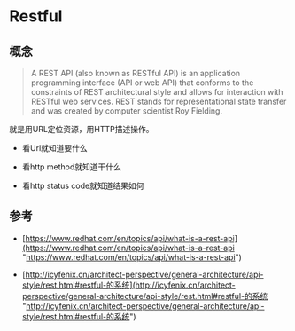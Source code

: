 # Restful

## 概念

> A REST API (also known as RESTful API) is an application programming interface (API or web API) that conforms to the constraints of REST architectural style and allows for interaction with RESTful web services. REST stands for representational state transfer and was created by computer scientist Roy Fielding.

就是用URL定位资源，用HTTP描述操作。

*   看Url就知道要什么&#x20;

*   看http method就知道干什么&#x20;

*   看http status code就知道结果如何

## 参考

*   [https://www.redhat.com/en/topics/api/what-is-a-rest-api](https://www.redhat.com/en/topics/api/what-is-a-rest-api "https://www.redhat.com/en/topics/api/what-is-a-rest-api")

*   [http://icyfenix.cn/architect-perspective/general-architecture/api-style/rest.html#restful-的系统](http://icyfenix.cn/architect-perspective/general-architecture/api-style/rest.html#restful-的系统 "http://icyfenix.cn/architect-perspective/general-architecture/api-style/rest.html#restful-的系统")
